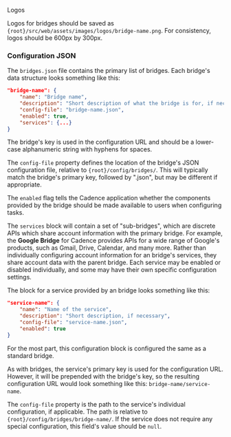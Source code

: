 Logos

Logos for bridges should be saved as `{root}/src/web/assets/images/logos/bridge-name.png`. For consistency, logos should be 600px by 300px.

### Configuration JSON

The `bridges.json` file contains the primary list of bridges. Each bridge's data structure looks something like this:

```json
"bridge-name": {
    "name": "Bridge name",
    "description": "Short description of what the bridge is for, if necessary.",
    "config-file": "bridge-name.json",
    "enabled": true,
    "services": {...}
}
```

The bridge's key is used in the configuration URL and should be a lower-case alphanumeric string with hyphens for spaces.

The `config-file` property defines the location of the bridge's JSON configuration file, relative to `{root}/config/bridges/`. This will typically match the bridge's primary key, followed by ".json", but may be different if appropriate.

The `enabled` flag tells the Cadence application whether the components provided by the bridge should be made available to users when configuring tasks.

The `services` block will contain a set of "sub-bridges", which are discrete APIs which share account information with the primary bridge. For example, the **Google Bridge** for Cadence provides APIs for a wide range of Google's products, such as Gmail, Drive, Calendar, and many more. Rather than individually configuring account information for an bridge's services, they share account data with the parent bridge. Each service may be enabled or disabled individually, and some may have their own specific configuration settings.

The block for a service provided by an bridge looks something like this:

```json
"service-name": {
    "name": "Name of the service",
    "description": "Short description, if necessary",
    "config-file": "service-name.json",
    "enabled": true
}
```

For the most part, this configuration block is configured the same as a standard bridge.

As with bridges, the service's primary key is used for the configuration URL. However, it will be prepended with the bridge's key, so the resulting configuration URL would look something like this: `bridge-name/service-name`.

The `config-file` property is the path to the service's individual configuration, if applicable. The path is relative to `{root}/config/bridges/bridge-name/`. If the service does not require any special configuration, this field's value should be `null`.
